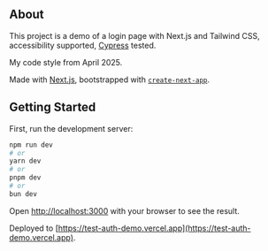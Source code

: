 ## About

This project is a demo of a login page with Next.js and Tailwind CSS, accessibility supported, [Cypress](https://www.cypress.io/) tested.

My code style from April 2025.

Made with [Next.js](https://nextjs.org), bootstrapped with [`create-next-app`](https://nextjs.org/docs/app/api-reference/cli/create-next-app).

## Getting Started

First, run the development server:

```bash
npm run dev
# or
yarn dev
# or
pnpm dev
# or
bun dev
```

Open [http://localhost:3000](http://localhost:3000) with your browser to see the result.

Deployed to [https://test-auth-demo.vercel.app](https://test-auth-demo.vercel.app).
